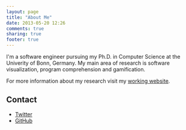 ```yaml
---
layout: page
title: "About Me"
date: 2013-05-20 12:26
comments: true
sharing: true
footer: true
---
```


I'm a software engineer pursuing my Ph.D. in Computer Science at the Univerity of Bonn, Germany. My main area of research is software visualization, program comprehension and gamification. 

For more information about my research visit my [working website](http://sewiki.iai.uni-bonn.de/jnonnen). 

## Contact
* [Twitter](http://twitter.com/jnonnen)
* [GitHub](http://github.com/helvalius)
